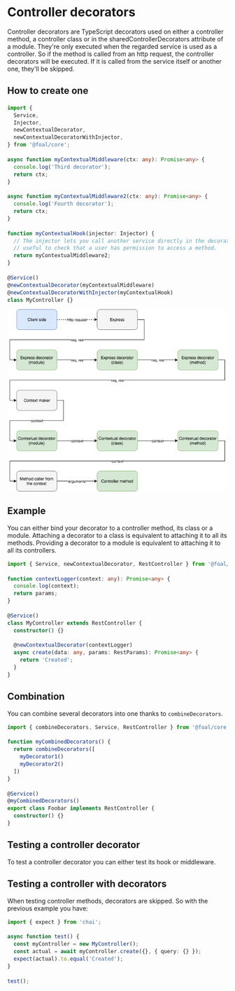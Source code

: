 # Controller decorators

Controller decorators are TypeScript decorators used on either a controller method, a controller class or in the sharedControllerDecorators attribute of a module. They're only executed when the regarded service is used as a controller. So if the method is called from an http request, the controller decorators will be executed. If it is called from the service itself or another one, they'll be skipped.

## How to create one

```ts
import {
  Service,
  Injector,
  newContextualDecorator,
  newContextualDecoratorWithInjector,
} from '@foal/core';

async function myContextualMiddleware(ctx: any): Promise<any> {
  console.log('Third decorator');
  return ctx;
}

async function myContextualMiddleware2(ctx: any): Promise<any> {
  console.log('Fourth decorator');
  return ctx;
}

function myContextualHook(injector: Injector) {
  // The injector lets you call another service directly in the decorator. It may be
  // useful to check that a user has permission to access a method.
  return myContextualMiddleware2;
}

@Service()
@newContextualDecorator(myContextualMiddleware)
@newContextualDecoratorWithInjector(myContextualHook)
class MyController {}

```

![Schema](./controller-decorators.png)

## Example

You can either bind your decorator to a controller method, its class or a module. Attaching a decorator to a class is equivalent to attaching it to all its methods. Providing a decorator to a module is equivalent to attaching it to all its controllers.

```ts
import { Service, newContextualDecorator, RestController } from '@foal/core';

function contextLogger(context: any): Promise<any> {
  console.log(context);
  return params;
}

@Service()
class MyController extends RestController {
  constructor() {}

  @newContextualDecorator(contextLogger)
  async create(data: any, params: RestParams): Promise<any> {
    return 'Created';
  }
}
```

## Combination

You can combine several decorators into one thanks to `combineDecorators`.

```ts
import { combineDecorators, Service, RestController } from '@foal/core';

function myCombinedDecorators() {
  return combineDecorators([
    myDecorator1()
    myDecorator2()
  ])
}

@Service()
@myCombinedDecorators()
export class Foobar implements RestController {
  constructor() {}
}

```

## Testing a controller decorator

To test a controller decorator you can either test its hook or middleware.

## Testing a controller with decorators

When testing controller methods, decorators are skipped. So with the previous example you have:

```ts
import { expect } from 'chai';

async function test() {
  const myController = new MyController();
  const actual = await myController.create({}, { query: {} });
  expect(actual).to.equal('Created');
}

test();
```
